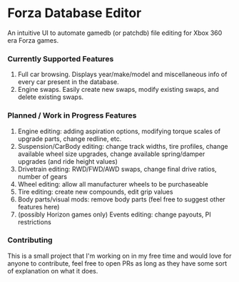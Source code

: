 # Forza Database Editor
An intuitive UI to automate gamedb (or patchdb) file editing for Xbox 360 era Forza games.

### Currently Supported Features
1. Full car browsing. Displays year/make/model and miscellaneous info of every car present in the database.
2. Engine swaps. Easily create new swaps, modify existing swaps, and delete existing swaps.

### Planned / Work in Progress Features
1. Engine editing: adding aspiration options, modifying torque scales of upgrade parts, change redline, etc.
2. Suspension/CarBody editing: change track widths, tire profiles, change available wheel size upgrades, change available spring/damper upgrades (and ride height values)
3. Drivetrain editing: RWD/FWD/AWD swaps, change final drive ratios, number of gears
4. Wheel editing: allow all manufacturer wheels to be purchaseable
5. Tire editing: create new compounds, edit grip values
6. Body parts/visual mods: remove body parts (feel free to suggest other features here)
7. (possibly Horizon games only) Events editing: change payouts, PI restrictions

### Contributing
This is a small project that I'm working on in my free time and would love for anyone to contribute, feel free to open PRs as long as they have some sort of explanation on what it does.
